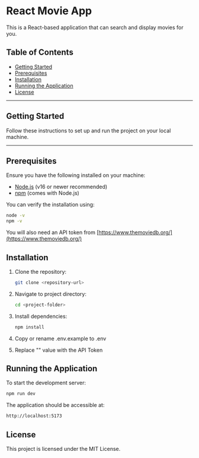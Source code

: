 # React Movie App

This is a React-based application that can search and display movies for you.

## Table of Contents

- [Getting Started](#getting-started)
- [Prerequisites](#prerequisites)
- [Installation](#installation)
- [Running the Application](#running-the-application)
- [License](#license)

---

## Getting Started

Follow these instructions to set up and run the project on your local machine.

---

## Prerequisites

Ensure you have the following installed on your machine:

- [Node.js](https://nodejs.org/) (v16 or newer recommended)
- [npm](https://www.npmjs.com/) (comes with Node.js)

You can verify the installation using:

```bash
node -v
npm -v
```

You will also need an API token from [https://www.themoviedb.org/](https://www.themoviedb.org/)

## Installation

1. Clone the repository:

   ```bash
   git clone <repository-url>
   ```

2. Navigate to project directory:
   ```bash
   cd <project-folder>
   ```
3. Install dependencies:
   ```bash
   npm install
   ```
4. Copy or rename .env.example to .env
5. Replace "<YOUR API TOKEN>" value with the API Token

## Running the Application

To start the development server:

```bash
npm run dev
```

The application should be accessible at:

```html
http://localhost:5173
```

## License

This project is licensed under the MIT License.
